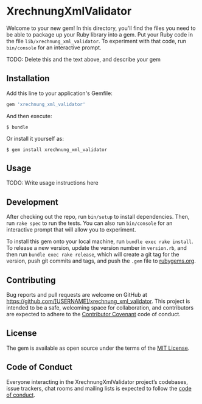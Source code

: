 # XrechnungXmlValidator

Welcome to your new gem! In this directory, you'll find the files you need to be able to package up your Ruby library into a gem. Put your Ruby code in the file `lib/xrechnung_xml_validator`. To experiment with that code, run `bin/console` for an interactive prompt.

TODO: Delete this and the text above, and describe your gem

## Installation

Add this line to your application's Gemfile:

```ruby
gem 'xrechnung_xml_validator'
```

And then execute:

    $ bundle

Or install it yourself as:

    $ gem install xrechnung_xml_validator

## Usage

TODO: Write usage instructions here

## Development

After checking out the repo, run `bin/setup` to install dependencies. Then, run `rake spec` to run the tests. You can also run `bin/console` for an interactive prompt that will allow you to experiment.

To install this gem onto your local machine, run `bundle exec rake install`. To release a new version, update the version number in `version.rb`, and then run `bundle exec rake release`, which will create a git tag for the version, push git commits and tags, and push the `.gem` file to [rubygems.org](https://rubygems.org).

## Contributing

Bug reports and pull requests are welcome on GitHub at https://github.com/[USERNAME]/xrechnung_xml_validator. This project is intended to be a safe, welcoming space for collaboration, and contributors are expected to adhere to the [Contributor Covenant](http://contributor-covenant.org) code of conduct.

## License

The gem is available as open source under the terms of the [MIT License](https://opensource.org/licenses/MIT).

## Code of Conduct

Everyone interacting in the XrechnungXmlValidator project’s codebases, issue trackers, chat rooms and mailing lists is expected to follow the [code of conduct](https://github.com/[USERNAME]/xrechnung_xml_validator/blob/master/CODE_OF_CONDUCT.md).
